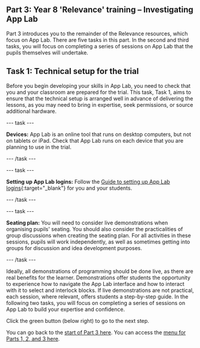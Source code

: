 ## Part 3: Year 8 'Relevance' training – Investigating App Lab
Part 3 introduces you to the remainder of the Relevance resources, which focus on App Lab. There are five tasks in this part. In the second and third tasks, you will focus on completing a series of sessions on App Lab that the pupils themselves will undertake.

## Task 1: Technical setup for the trial

Before you begin developing your skills in App Lab, you need to check that you and your classroom are prepared for the trial. This task, Task 1, aims to ensure that the technical setup is arranged well in advance of delivering the lessons, as you may need to bring in expertise, seek permissions, or source additional hardware. 

--- task ---

**Devices:** App Lab is an online tool that runs on desktop computers, but not on tablets or iPad. Check that App Lab runs on each device that you are planning to use in the trial.

--- /task ---

--- task ---

**Setting up App Lab logins:** Follow the [Guide to setting up App Lab logins](https://ncce.io/PZZIqi){:target="_blank"} for you and your students.

--- /task ---

--- task ---

**Seating plan:** You will need to consider live demonstrations when organising pupils' seating. You should also consider the practicalities of group discussions when creating the seating plan. For all activities in these sessions, pupils will work independently, as well as sometimes getting into groups for discussion and idea development purposes.

--- /task ---

Ideally, all demonstrations of programming should be done live, as there are real benefits for the learner. Demonstrations offer students the opportunity to experience how to navigate the App Lab interface and how to interact with it to select and interlock blocks. If live demonstrations are not practical, each session, where relevant, offers students a step-by-step guide. In the following two tasks, you will focus on completing a series of sessions on App Lab to build your expertise and confidence.

Click the green button (below right) to go to the next step.

You can go back to the [start of Part 3 here](https://projects.raspberrypi.org/en/projects/Year8-RelevanceTraining-Part3-GBICi4). 
You can access the [menu for Parts 1, 2, and 3 here](https://projects.raspberrypi.org/en/pathways/year8-relevancetraining-gbici4).
